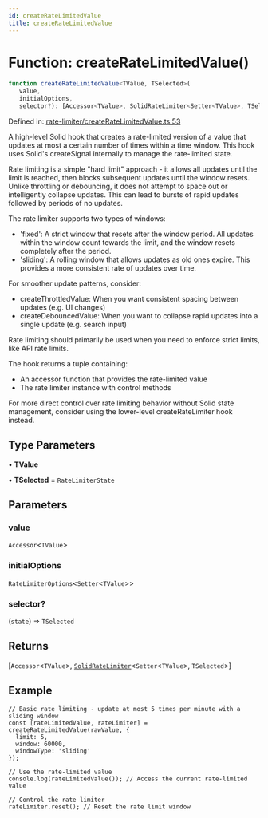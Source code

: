 ```yaml
---
id: createRateLimitedValue
title: createRateLimitedValue
---
```


<!-- DO NOT EDIT: this page is autogenerated from the type comments -->

# Function: createRateLimitedValue()

```ts
function createRateLimitedValue<TValue, TSelected>(
   value, 
   initialOptions, 
   selector?): [Accessor<TValue>, SolidRateLimiter<Setter<TValue>, TSelected>]
```

Defined in: [rate-limiter/createRateLimitedValue.ts:53](https://github.com/TanStack/pacer/blob/main/packages/solid-pacer/src/rate-limiter/createRateLimitedValue.ts#L53)

A high-level Solid hook that creates a rate-limited version of a value that updates at most a certain number of times within a time window.
This hook uses Solid's createSignal internally to manage the rate-limited state.

Rate limiting is a simple "hard limit" approach - it allows all updates until the limit is reached, then blocks
subsequent updates until the window resets. Unlike throttling or debouncing, it does not attempt to space out
or intelligently collapse updates. This can lead to bursts of rapid updates followed by periods of no updates.

The rate limiter supports two types of windows:
- 'fixed': A strict window that resets after the window period. All updates within the window count
  towards the limit, and the window resets completely after the period.
- 'sliding': A rolling window that allows updates as old ones expire. This provides a more
  consistent rate of updates over time.

For smoother update patterns, consider:
- createThrottledValue: When you want consistent spacing between updates (e.g. UI changes)
- createDebouncedValue: When you want to collapse rapid updates into a single update (e.g. search input)

Rate limiting should primarily be used when you need to enforce strict limits, like API rate limits.

The hook returns a tuple containing:
- An accessor function that provides the rate-limited value
- The rate limiter instance with control methods

For more direct control over rate limiting behavior without Solid state management,
consider using the lower-level createRateLimiter hook instead.

## Type Parameters

• **TValue**

• **TSelected** = `RateLimiterState`

## Parameters

### value

`Accessor`\<`TValue`\>

### initialOptions

`RateLimiterOptions`\<`Setter`\<`TValue`\>\>

### selector?

(`state`) => `TSelected`

## Returns

\[`Accessor`\<`TValue`\>, [`SolidRateLimiter`](../../interfaces/solidratelimiter.md)\<`Setter`\<`TValue`\>, `TSelected`\>\]

## Example

```tsx
// Basic rate limiting - update at most 5 times per minute with a sliding window
const [rateLimitedValue, rateLimiter] = createRateLimitedValue(rawValue, {
  limit: 5,
  window: 60000,
  windowType: 'sliding'
});

// Use the rate-limited value
console.log(rateLimitedValue()); // Access the current rate-limited value

// Control the rate limiter
rateLimiter.reset(); // Reset the rate limit window
```

